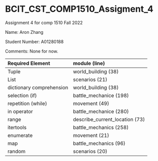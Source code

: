 # BCIT_CST_COMP1510_Assigment_4

Assignment 4 for comp 1510 Fall 2022

Name:
Aron Zhang

Student Number:
A01280188

Comments:
None for now.


| Required Element         | module (line)                  |
|:-------------------------|:-------------------------------|
| Tuple                    | world_building (38)            |
| List                     | scenarios (21)                 |
| dictionary comprehension | world_building (38)            |
| selection (if)           | battle_mechanice (198)         |
| repetition (while)       | movement (49)                  |
| in operator              | battle_mechanice (280)         |
| range                    | describe_current_location (73) |
| itertools                | battle_mechanics (258)         | 
| enumerate                | movement (21)                  |
| map                      | battle_mechanics (96)          |
| random                   | scenarios (20)                 |